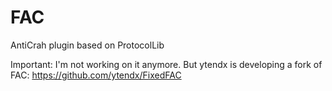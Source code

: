 # FAC
AntiCrah plugin based on ProtocolLib

Important:
I'm not working on it anymore. But ytendx is developing a fork of FAC: https://github.com/ytendx/FixedFAC
